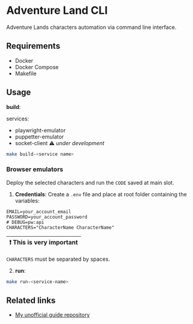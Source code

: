 # Adventure Land CLI

Adventure Lands characters automation via command line interface.

## Requirements

- Docker
- Docker Compose
- Makefile

## Usage

**build**:

services:

- playwright-emulator
- puppetter-emulator
- socket-client :warning: _under development_

```sh
make build-<service name>
```

### Browser emulators

Deploy the selected characters and run the `CODE` saved at main slot.

1. **Credentials**: Create a `.env` file and place at root folder containing the variables:

```env
EMAIL=your_account_email
PASSWORD=your_account_password
# DEBUG=pw:api
CHARACTERS="CharacterName CharacterName"
```

| :exclamation: This is very important |
| ------------------------------------ |

`CHARACTERS` must be separated by spaces.

2. **run**:

```sh
make run-<service-name>
```

## Related links

- [My unofficial guide repository](https://github.com/dmenezesgabriel/adventure-land-journey)
